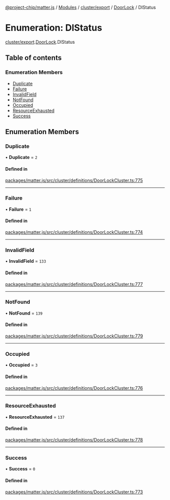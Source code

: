 [@project-chip/matter.js](../README.md) / [Modules](../modules.md) / [cluster/export](../modules/cluster_export.md) / [DoorLock](../modules/cluster_export.DoorLock.md) / DlStatus

# Enumeration: DlStatus

[cluster/export](../modules/cluster_export.md).[DoorLock](../modules/cluster_export.DoorLock.md).DlStatus

## Table of contents

### Enumeration Members

- [Duplicate](cluster_export.DoorLock.DlStatus.md#duplicate)
- [Failure](cluster_export.DoorLock.DlStatus.md#failure)
- [InvalidField](cluster_export.DoorLock.DlStatus.md#invalidfield)
- [NotFound](cluster_export.DoorLock.DlStatus.md#notfound)
- [Occupied](cluster_export.DoorLock.DlStatus.md#occupied)
- [ResourceExhausted](cluster_export.DoorLock.DlStatus.md#resourceexhausted)
- [Success](cluster_export.DoorLock.DlStatus.md#success)

## Enumeration Members

### Duplicate

• **Duplicate** = ``2``

#### Defined in

[packages/matter.js/src/cluster/definitions/DoorLockCluster.ts:775](https://github.com/project-chip/matter.js/blob/b7330d72/packages/matter.js/src/cluster/definitions/DoorLockCluster.ts#L775)

___

### Failure

• **Failure** = ``1``

#### Defined in

[packages/matter.js/src/cluster/definitions/DoorLockCluster.ts:774](https://github.com/project-chip/matter.js/blob/b7330d72/packages/matter.js/src/cluster/definitions/DoorLockCluster.ts#L774)

___

### InvalidField

• **InvalidField** = ``133``

#### Defined in

[packages/matter.js/src/cluster/definitions/DoorLockCluster.ts:777](https://github.com/project-chip/matter.js/blob/b7330d72/packages/matter.js/src/cluster/definitions/DoorLockCluster.ts#L777)

___

### NotFound

• **NotFound** = ``139``

#### Defined in

[packages/matter.js/src/cluster/definitions/DoorLockCluster.ts:779](https://github.com/project-chip/matter.js/blob/b7330d72/packages/matter.js/src/cluster/definitions/DoorLockCluster.ts#L779)

___

### Occupied

• **Occupied** = ``3``

#### Defined in

[packages/matter.js/src/cluster/definitions/DoorLockCluster.ts:776](https://github.com/project-chip/matter.js/blob/b7330d72/packages/matter.js/src/cluster/definitions/DoorLockCluster.ts#L776)

___

### ResourceExhausted

• **ResourceExhausted** = ``137``

#### Defined in

[packages/matter.js/src/cluster/definitions/DoorLockCluster.ts:778](https://github.com/project-chip/matter.js/blob/b7330d72/packages/matter.js/src/cluster/definitions/DoorLockCluster.ts#L778)

___

### Success

• **Success** = ``0``

#### Defined in

[packages/matter.js/src/cluster/definitions/DoorLockCluster.ts:773](https://github.com/project-chip/matter.js/blob/b7330d72/packages/matter.js/src/cluster/definitions/DoorLockCluster.ts#L773)
